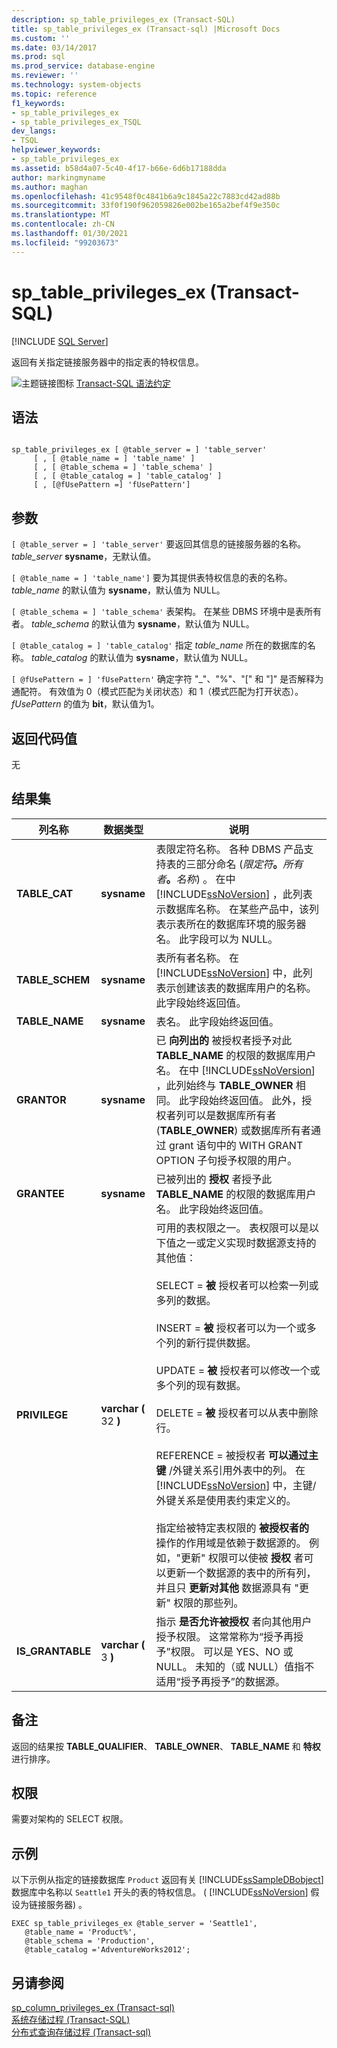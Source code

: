 ```yaml
---
description: sp_table_privileges_ex (Transact-SQL)
title: sp_table_privileges_ex (Transact-sql) |Microsoft Docs
ms.custom: ''
ms.date: 03/14/2017
ms.prod: sql
ms.prod_service: database-engine
ms.reviewer: ''
ms.technology: system-objects
ms.topic: reference
f1_keywords:
- sp_table_privileges_ex
- sp_table_privileges_ex_TSQL
dev_langs:
- TSQL
helpviewer_keywords:
- sp_table_privileges_ex
ms.assetid: b58d4a07-5c40-4f17-b66e-6d6b17188dda
author: markingmyname
ms.author: maghan
ms.openlocfilehash: 41c9548f0c4841b6a9c1845a22c7883cd42ad88b
ms.sourcegitcommit: 33f0f190f962059826e002be165a2bef4f9e350c
ms.translationtype: MT
ms.contentlocale: zh-CN
ms.lasthandoff: 01/30/2021
ms.locfileid: "99203673"
---
```

# <a name="sp_table_privileges_ex-transact-sql"></a>sp_table_privileges_ex (Transact-SQL)
[!INCLUDE [SQL Server](../../includes/applies-to-version/sqlserver.md)]

  返回有关指定链接服务器中的指定表的特权信息。  
  
 ![主题链接图标](../../database-engine/configure-windows/media/topic-link.gif "“主题链接”图标") [Transact-SQL 语法约定](../../t-sql/language-elements/transact-sql-syntax-conventions-transact-sql.md)  
  
## <a name="syntax"></a>语法  
  
```  
  
sp_table_privileges_ex [ @table_server = ] 'table_server'   
     [ , [ @table_name = ] 'table_name' ]   
     [ , [ @table_schema = ] 'table_schema' ]   
     [ , [ @table_catalog = ] 'table_catalog' ]  
     [ , [@fUsePattern =] 'fUsePattern']  
```  
  
## <a name="arguments"></a>参数  
`[ @table_server = ] 'table_server'` 要返回其信息的链接服务器的名称。 *table_server* **sysname**，无默认值。  
  
`[ @table_name = ] 'table_name']` 要为其提供表特权信息的表的名称。 *table_name* 的默认值为 **sysname**，默认值为 NULL。  
  
`[ @table_schema = ] 'table_schema'` 表架构。 在某些 DBMS 环境中是表所有者。 *table_schema* 的默认值为 **sysname**，默认值为 NULL。  
  
`[ @table_catalog = ] 'table_catalog'` 指定 *table_name* 所在的数据库的名称。 *table_catalog* 的默认值为 **sysname**，默认值为 NULL。  
  
`[ @fUsePattern = ] 'fUsePattern'` 确定字符 "_"、"%"、"[" 和 "]" 是否解释为通配符。 有效值为 0（模式匹配为关闭状态）和 1（模式匹配为打开状态）。 *fUsePattern* 的值为 **bit**，默认值为1。  
  
## <a name="return-code-values"></a>返回代码值  
 无  
  
## <a name="result-sets"></a>结果集  
  
|列名称|数据类型|说明|  
|-----------------|---------------|-----------------|  
|**TABLE_CAT**|**sysname**|表限定符名称。 各种 DBMS 产品支持表的三部分命名 (_限定符_**。**_所有者_**。**_名称_) 。 在中 [!INCLUDE[ssNoVersion](../../includes/ssnoversion-md.md)] ，此列表示数据库名称。 在某些产品中，该列表示表所在的数据库环境的服务器名。 此字段可以为 NULL。|  
|**TABLE_SCHEM**|**sysname**|表所有者名称。 在 [!INCLUDE[ssNoVersion](../../includes/ssnoversion-md.md)] 中，此列表示创建该表的数据库用户的名称。 此字段始终返回值。|  
|**TABLE_NAME**|**sysname**|表名。 此字段始终返回值。|  
|**GRANTOR**|**sysname**|已 **向列出的** 被授权者授予对此 **TABLE_NAME** 的权限的数据库用户名。 在中 [!INCLUDE[ssNoVersion](../../includes/ssnoversion-md.md)] ，此列始终与 **TABLE_OWNER** 相同。 此字段始终返回值。 此外，授权者列可以是数据库所有者 (**TABLE_OWNER**) 或数据库所有者通过 grant 语句中的 WITH GRANT OPTION 子句授予权限的用户。|  
|**GRANTEE**|**sysname**|已被列出的 **授权** 者授予此 **TABLE_NAME** 的权限的数据库用户名。 此字段始终返回值。|  
|**PRIVILEGE**|**varchar (** 32 **)**|可用的表权限之一。 表权限可以是以下值之一或定义实现时数据源支持的其他值：<br /><br /> SELECT = **被** 授权者可以检索一列或多列的数据。<br /><br /> INSERT = **被** 授权者可以为一个或多个列的新行提供数据。<br /><br /> UPDATE = **被** 授权者可以修改一个或多个列的现有数据。<br /><br /> DELETE = **被** 授权者可以从表中删除行。<br /><br /> REFERENCE = 被授权者 **可以通过主键** /外键关系引用外表中的列。 在 [!INCLUDE[ssNoVersion](../../includes/ssnoversion-md.md)] 中，主键/外键关系是使用表约束定义的。<br /><br /> 指定给被特定表权限的 **被授权者的** 操作的作用域是依赖于数据源的。 例如，"更新" 权限可以使被 **授权** 者可以更新一个数据源的表中的所有列，并且只 **更新对其他** 数据源具有 "更新" 权限的那些列。|  
|**IS_GRANTABLE**|**varchar (** 3 **)**|指示 **是否允许被授权** 者向其他用户授予权限。 这常常称为“授予再授予”权限。 可以是 YES、NO 或 NULL。 未知的（或 NULL）值指不适用“授予再授予”的数据源。|  
  
## <a name="remarks"></a>备注  
 返回的结果按 **TABLE_QUALIFIER**、 **TABLE_OWNER**、 **TABLE_NAME** 和 **特权** 进行排序。  
  
## <a name="permissions"></a>权限  
 需要对架构的 SELECT 权限。  
  
## <a name="examples"></a>示例  
 以下示例从指定的链接数据库 `Product` 返回有关 [!INCLUDE[ssSampleDBobject](../../includes/sssampledbobject-md.md)] 数据库中名称以 `Seattle1` 开头的表的特权信息。  ( [!INCLUDE[ssNoVersion](../../includes/ssnoversion-md.md)] 假设为链接服务器) 。  
  
```  
EXEC sp_table_privileges_ex @table_server = 'Seattle1',   
   @table_name = 'Product%',   
   @table_schema = 'Production',  
   @table_catalog ='AdventureWorks2012';  
```  
  
## <a name="see-also"></a>另请参阅  
 [sp_column_privileges_ex &#40;Transact-sql&#41;](../../relational-databases/system-stored-procedures/sp-column-privileges-ex-transact-sql.md)   
 [系统存储过程 (Transact-SQL)](../../relational-databases/system-stored-procedures/system-stored-procedures-transact-sql.md)   
 [分布式查询存储过程 &#40;Transact-sql&#41;](../../relational-databases/system-stored-procedures/distributed-queries-stored-procedures-transact-sql.md)  
  
  
